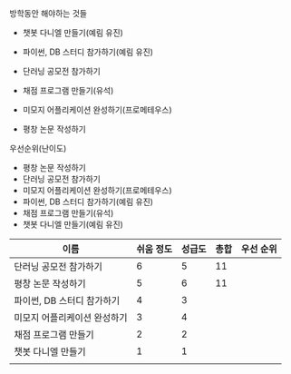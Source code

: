 방학동안 해야하는 것들
- 챗봇 다니엘 만들기(예림 유진)
- 파이썬, DB 스터디 참가하기(예림 유진)
- 단러닝 공모전 참가하기

- 채점 프로그램 만들기(유석)
- 미모지 어플리케이션 완성하기(프로메테우스)
- 평창 논문 작성하기


우선순위(난이도)
- 평창 논문 작성하기
- 단러닝 공모전 참가하기
- 미모지 어플리케이션 완성하기(프로메테우스)
- 파이썬, DB 스터디 참가하기(예림 유진)
- 채점 프로그램 만들기(유석)
- 챗봇 다니엘 만들기(예림 유진)

| 이름               | 쉬움 정도 | 성급도 | 총합  | 우선 순위 |
| ---------------- | ----- | --- | --- | ----- |
| 단러닝 공모전 참가하기     | 6     | 5   | 11  |       |
| 평창 논문 작성하기       | 5     | 6   | 11  |       |
| 파이썬, DB 스터디 참가하기 | 4     | 3   |     |       |
| 미모지 어플리케이션 완성하기  | 3     | 4   |     |       |
| 채점 프로그램 만들기      | 2     | 2   |     |       |
| 챗봇 다니엘 만들기       | 1     | 1   |     |       |
|                  |       |     |     |       |